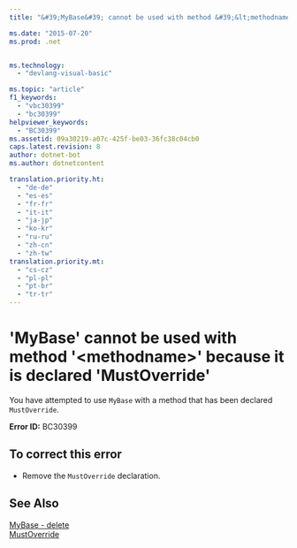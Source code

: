 ```yaml
---
title: "&#39;MyBase&#39; cannot be used with method &#39;&lt;methodname&gt;&#39; because it is declared &#39;MustOverride&#39; | Microsoft Docs"

ms.date: "2015-07-20"
ms.prod: .net


ms.technology: 
  - "devlang-visual-basic"

ms.topic: "article"
f1_keywords: 
  - "vbc30399"
  - "bc30399"
helpviewer_keywords: 
  - "BC30399"
ms.assetid: 09a30219-a07c-425f-be03-36fc38c04cb0
caps.latest.revision: 8
author: dotnet-bot
ms.author: dotnetcontent

translation.priority.ht: 
  - "de-de"
  - "es-es"
  - "fr-fr"
  - "it-it"
  - "ja-jp"
  - "ko-kr"
  - "ru-ru"
  - "zh-cn"
  - "zh-tw"
translation.priority.mt: 
  - "cs-cz"
  - "pl-pl"
  - "pt-br"
  - "tr-tr"
---
```

# &#39;MyBase&#39; cannot be used with method &#39;&lt;methodname&gt;&#39; because it is declared &#39;MustOverride&#39;
You have attempted to use `MyBase` with a method that has been declared `MustOverride`.  
  
 **Error ID:** BC30399  
  
## To correct this error  
  
-   Remove the `MustOverride` declaration.  
  
## See Also  
 [MyBase - delete](http://msdn.microsoft.com/en-us/52491d06-6451-4f6f-9aa6-8fab59bbc2b9)   
 [MustOverride](../../visual-basic/language-reference/modifiers/mustoverride.md)